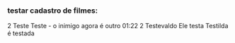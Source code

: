 ### testar cadastro de filmes:
2
Teste
Teste - o inimigo agora é outro
01:22
2
Testevaldo
Ele testa
Testilda
é testada

